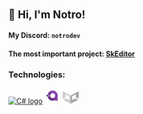 ## 👋 Hi, I'm Notro!
#### My Discord: `notrodev`
#### The most important project: [SkEditor](https://github.com/SkEditorTeam/SkEditor)
### Technologies:
<div>
    <a href="https://csharp.net" target="_blank"><img src="https://upload.wikimedia.org/wikipedia/commons/d/d2/C_Sharp_Logo_2023.svg" alt="C# logo" width="32" height="32"/></a>
    <a href="https://avaloniaui.net/" target="_blank"><img src="https://raw.githubusercontent.com/NotroDev/NotroDev/main/Avalonia2.svg" alt="AvaloniaUI logo" width="32" height="32"/></a>
    <a href="https://unity.com/" target="_blank">
        <picture>
            <source media="(prefers-color-scheme: dark)" srcset="https://raw.githubusercontent.com/NotroDev/NotroDev/main/UnityDark.svg">
            <source media="(prefers-color-scheme: light)" srcset="https://raw.githubusercontent.com/NotroDev/NotroDev/main/Unity.svg">
            <img alt="Unity logo" src="https://raw.githubusercontent.com/NotroDev/NotroDev/main/UnityDark.svg" width="32" height="32"/>
        </picture>
    </a>
</div>

